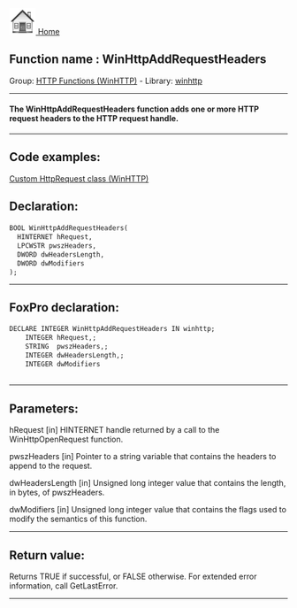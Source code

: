 [<img src="../../images/home.png"> Home ](https://github.com/VFPX/Win32API)  

## Function name : WinHttpAddRequestHeaders
Group: [HTTP Functions (WinHTTP)](../../functions_group.md#HTTP_Functions_(WinHTTP))  -  Library: [winhttp](../../Libraries.md#winhttp)  
***  


#### The WinHttpAddRequestHeaders function adds one or more HTTP request headers to the HTTP request handle.
***  


## Code examples:
[Custom HttpRequest class (WinHTTP)](../../samples/sample_397.md)  

## Declaration:
```foxpro  
BOOL WinHttpAddRequestHeaders(
  HINTERNET hRequest,
  LPCWSTR pwszHeaders,
  DWORD dwHeadersLength,
  DWORD dwModifiers
);  
```  
***  


## FoxPro declaration:
```foxpro  
DECLARE INTEGER WinHttpAddRequestHeaders IN winhttp;
	INTEGER hRequest,;
	STRING  pwszHeaders,;
	INTEGER dwHeadersLength,;
	INTEGER dwModifiers
  
```  
***  


## Parameters:
hRequest 
[in] HINTERNET handle returned by a call to the WinHttpOpenRequest function.

pwszHeaders 
[in] Pointer to a string variable that contains the headers to append to the request.

dwHeadersLength 
[in] Unsigned long integer value that contains the length, in bytes, of pwszHeaders.

dwModifiers 
[in] Unsigned long integer value that contains the flags used to modify the semantics of this function.  
***  


## Return value:
Returns TRUE if successful, or FALSE otherwise. For extended error information, call GetLastError.   
***  

